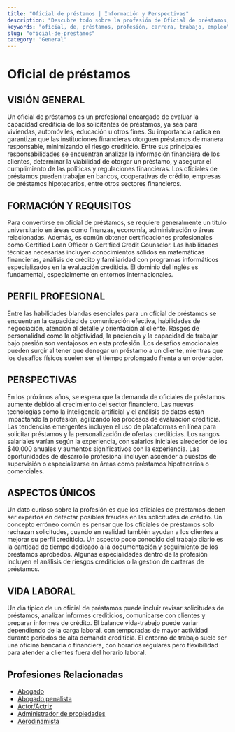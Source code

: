 ```yaml
---
title: "Oficial de préstamos | Información y Perspectivas"
description: "Descubre todo sobre la profesión de Oficial de préstamos, incluyendo responsabilidades, requisitos y oportunidades."
keywords: "oficial, de, préstamos, profesión, carrera, trabajo, empleo"
slug: "oficial-de-prestamos"
category: "General"
---
```


# Oficial de préstamos

## VISIÓN GENERAL

Un oficial de préstamos es un profesional encargado de evaluar la capacidad crediticia de los solicitantes de préstamos, ya sea para viviendas, automóviles, educación u otros fines. Su importancia radica en garantizar que las instituciones financieras otorguen préstamos de manera responsable, minimizando el riesgo crediticio. Entre sus principales responsabilidades se encuentran analizar la información financiera de los clientes, determinar la viabilidad de otorgar un préstamo, y asegurar el cumplimiento de las políticas y regulaciones financieras. Los oficiales de préstamos pueden trabajar en bancos, cooperativas de crédito, empresas de préstamos hipotecarios, entre otros sectores financieros.

## FORMACIÓN Y REQUISITOS

Para convertirse en oficial de préstamos, se requiere generalmente un título universitario en áreas como finanzas, economía, administración o áreas relacionadas. Además, es común obtener certificaciones profesionales como Certified Loan Officer o Certified Credit Counselor. Las habilidades técnicas necesarias incluyen conocimientos sólidos en matemáticas financieras, análisis de crédito y familiaridad con programas informáticos especializados en la evaluación crediticia. El dominio del inglés es fundamental, especialmente en entornos internacionales.

## PERFIL PROFESIONAL

Entre las habilidades blandas esenciales para un oficial de préstamos se encuentran la capacidad de comunicación efectiva, habilidades de negociación, atención al detalle y orientación al cliente. Rasgos de personalidad como la objetividad, la paciencia y la capacidad de trabajar bajo presión son ventajosos en esta profesión. Los desafíos emocionales pueden surgir al tener que denegar un préstamo a un cliente, mientras que los desafíos físicos suelen ser el tiempo prolongado frente a un ordenador.

## PERSPECTIVAS

En los próximos años, se espera que la demanda de oficiales de préstamos aumente debido al crecimiento del sector financiero. Las nuevas tecnologías como la inteligencia artificial y el análisis de datos están impactando la profesión, agilizando los procesos de evaluación crediticia. Las tendencias emergentes incluyen el uso de plataformas en línea para solicitar préstamos y la personalización de ofertas crediticias. Los rangos salariales varían según la experiencia, con salarios iniciales alrededor de los $40,000 anuales y aumentos significativos con la experiencia. Las oportunidades de desarrollo profesional incluyen ascender a puestos de supervisión o especializarse en áreas como préstamos hipotecarios o comerciales.

## ASPECTOS ÚNICOS

Un dato curioso sobre la profesión es que los oficiales de préstamos deben ser expertos en detectar posibles fraudes en las solicitudes de crédito. Un concepto erróneo común es pensar que los oficiales de préstamos solo rechazan solicitudes, cuando en realidad también ayudan a los clientes a mejorar su perfil crediticio. Un aspecto poco conocido del trabajo diario es la cantidad de tiempo dedicado a la documentación y seguimiento de los préstamos aprobados. Algunas especialidades dentro de la profesión incluyen el análisis de riesgos crediticios o la gestión de carteras de préstamos.

## VIDA LABORAL

Un día típico de un oficial de préstamos puede incluir revisar solicitudes de préstamos, analizar informes crediticios, comunicarse con clientes y preparar informes de crédito. El balance vida-trabajo puede variar dependiendo de la carga laboral, con temporadas de mayor actividad durante periodos de alta demanda crediticia. El entorno de trabajo suele ser una oficina bancaria o financiera, con horarios regulares pero flexibilidad para atender a clientes fuera del horario laboral.
## Profesiones Relacionadas

- [Abogado](/profesiones/abogado/)
- [Abogado penalista](/profesiones/abogado-penalista/)
- [Actor/Actriz](/profesiones/actor-actriz/)
- [Administrador de propiedades](/profesiones/administrador-de-propiedades/)
- [Aerodinamista](/profesiones/aerodinamista/)

